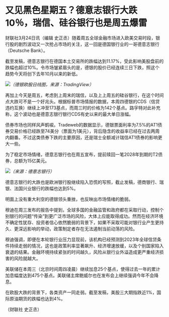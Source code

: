 # 又见黑色星期五？德意志银行大跌10％，瑞信、硅谷银行也是周五爆雷

财联社3月24日讯（编辑
史正丞）随着周五全球金融市场进入欧美交易时段，银行股的剧烈波动又一次抢占市场的关注，这一回是德国银行业的一哥德意志银行（Deutsche Bank）。

截至发稿，德意志银行在德国本土交易所的跌幅达到11.17%，受此影响美股盘前的跌幅也超过10%。令市场皱紧眉头的是，德银的股价已经连续三日下跌，照这个趋势今天将创下去年10月以来的新低。

![](https://inews.gtimg.com/news_bt/Ox_A2avdgpsbPXjQrnFhLNgqwtyIfx2VLQRvs_rfNZNGkAA/1000)_（德银欧股日线图，来源：TradingView）_

再加上今天是周五，考虑到上周末的瑞信，以及上上周五的硅谷银行，在这个时间点大跌可不是一个好兆头。根据标普市场情报的数据，本周四德银的CDS（信贷违约互换）继续上冲至173基点，而周三时的价格为142个基点。路孚特对此补充称，这个波动也是德意志银行银行CDS有史以来的最大单日涨幅。

债券市场也同样风声鹤唳。Tradeweb的数据显示，德银票面利率为7.5%的AT1债券交易价格已经跌至74美分（票面为1美元），背后隐含的收益率已经在过去两周内翻番。不过这类债券下跌的主要原因，还是瑞士全额减计瑞信AT1债券的影响更大一些。

为了稳定市场情绪，德意志银行也在周五宣布，提前赎回一笔2028年到期的T2债券，总额为15亿美元。

![](https://inews.gtimg.com/news_bt/OpRgk3E1pYDCVTJqV3GwnSYDIOY8-_zkZgzheeJkzwAAgAA/1000)_（来源：德意志银行）_

德意志银行的大跌也是欧洲银行股继续陷入恐慌的写照，截止发稿，德商银行、瑞银、法国兴业银行的跌幅也达到5%。

明面上没有重大利空的德银领头重挫，也反映出市场情绪的脆弱。

穆迪在周三发布的报告中提到，全球多国的金融监管和政府都在采取行动，控制个别银行的问题“传染”到更广泛市场的风险，大体上应能取得成功。然而在经济环境不确定性犹存、投资者信心依然脆弱的背景下，如果不采取可能对银行业产生更持久、更深远影响的举动，政策制定者存在无法遏制当前动荡的风险。

穆迪强调，即便在本轮银行业压力显现前，该机构已经预测到2023年全球信贷条件持续走弱的情况，这也是政策利率显著飙升、经济增速放缓，以及个别国家陷入衰退的结果。金融环境持续紧张的时间越久，风险从银行业外溢造成更严重经济损害的风险就越大。

美联储在本周三（北京时间周四凌晨）继续加息25个基点，使得过去一年的累计加息幅度达到475个基点。美联储主席鲍威尔也在发布会上继续强调今年不会降息。

在欧股大跌的背景下，各类资产一同走弱。截至发稿，美股三大期指跌近1%，国际原油期货的跌幅也达到4%。

（财联社 史正丞）


